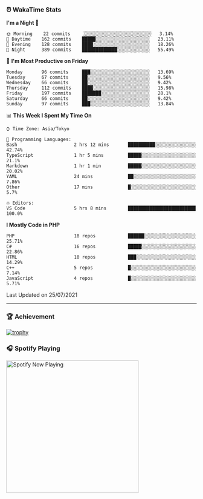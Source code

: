 ### ⏰ WakaTime Stats


<!--START_SECTION:waka-->
**I'm a Night 🦉** 

```text
🌞 Morning    22 commits     ░░░░░░░░░░░░░░░░░░░░░░░░░   3.14% 
🌆 Daytime    162 commits    █████░░░░░░░░░░░░░░░░░░░░   23.11% 
🌃 Evening    128 commits    ████░░░░░░░░░░░░░░░░░░░░░   18.26% 
🌙 Night      389 commits    █████████████░░░░░░░░░░░░   55.49%

```
📅 **I'm Most Productive on Friday** 

```text
Monday       96 commits     ███░░░░░░░░░░░░░░░░░░░░░░   13.69% 
Tuesday      67 commits     ██░░░░░░░░░░░░░░░░░░░░░░░   9.56% 
Wednesday    66 commits     ██░░░░░░░░░░░░░░░░░░░░░░░   9.42% 
Thursday     112 commits    ████░░░░░░░░░░░░░░░░░░░░░   15.98% 
Friday       197 commits    ███████░░░░░░░░░░░░░░░░░░   28.1% 
Saturday     66 commits     ██░░░░░░░░░░░░░░░░░░░░░░░   9.42% 
Sunday       97 commits     ███░░░░░░░░░░░░░░░░░░░░░░   13.84%

```


📊 **This Week I Spent My Time On** 

```text
⌚︎ Time Zone: Asia/Tokyo

💬 Programming Languages: 
Bash                     2 hrs 12 mins       ██████████░░░░░░░░░░░░░░░   42.74% 
TypeScript               1 hr 5 mins         █████░░░░░░░░░░░░░░░░░░░░   21.1% 
Markdown                 1 hr 1 min          █████░░░░░░░░░░░░░░░░░░░░   20.02% 
YAML                     24 mins             ██░░░░░░░░░░░░░░░░░░░░░░░   7.86% 
Other                    17 mins             █░░░░░░░░░░░░░░░░░░░░░░░░   5.7%

🔥 Editors: 
VS Code                  5 hrs 8 mins        █████████████████████████   100.0%

```

**I Mostly Code in PHP** 

```text
PHP                      18 repos            ██████░░░░░░░░░░░░░░░░░░░   25.71% 
C#                       16 repos            █████░░░░░░░░░░░░░░░░░░░░   22.86% 
HTML                     10 repos            ███░░░░░░░░░░░░░░░░░░░░░░   14.29% 
C++                      5 repos             █░░░░░░░░░░░░░░░░░░░░░░░░   7.14% 
JavaScript               4 repos             █░░░░░░░░░░░░░░░░░░░░░░░░   5.71%

```



 Last Updated on 25/07/2021
<!--END_SECTION:waka-->

---

### 🏆 Achievement

[![trophy](https://github-profile-trophy.vercel.app/?username=Slime-hatena&theme=flat&no-bg=true&no-frame=true&column=8)](https://github.com/ryo-ma/github-profile-trophy)

### 🎧 Spotify Playing

[<img src="https://spotify-now-playing-slime-hatena.vercel.app/api/spotify-playing" alt="Spotify Now Playing" width="350" />](https://open.spotify.com/user/slime_hatena)

<!--
**Slime-hatena/Slime-hatena** is a ✨ _special_ ✨ repository because its `README.md` (this file) appears on your GitHub profile.

Here are some ideas to get you started:

- 🔭 I’m currently working on ...
- 🌱 I’m currently learning ...
- 👯 I’m looking to collaborate on ...
- 🤔 I’m looking for help with ...
- 💬 Ask me about ...
- 📫 How to reach me: ...
- 😄 Pronouns: ...
- ⚡ Fun fact: ...
-->
